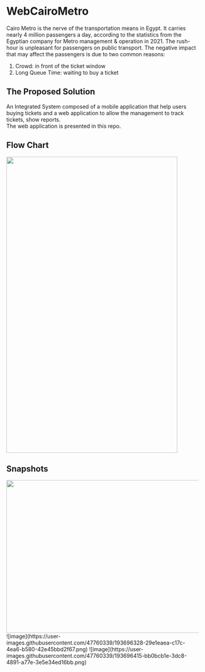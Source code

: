 # WebCairoMetro

Cairo Metro is the nerve of the transportation means in Egypt. 
It carries nearly 4 million passengers a day, according to the statistics from the Egyptian company for Metro management & operation in 2021.
The rush-hour is unpleasant for passengers on public transport. The negative impact that may affect the passengers is due to two common reasons:
1. Crowd: in front of the ticket window
2. Long Queue Time: waiting to buy a ticket

## The Proposed Solution
An Integrated System composed of a mobile application that help users buying tickets and a web application to allow the management to track tickets, show reports. <br>
The web application is presented in this repo. 

## Flow Chart
<img src="https://user-images.githubusercontent.com/47760339/193695275-a6833472-9590-4040-a64a-5207180849ba.png" width="448" height="775">

## Snapshots
<img src="https://user-images.githubusercontent.com/47760339/193696234-966ead52-d6d9-414a-9e9f-c9f29b9be1e4.png" width="600" height="400">
![image](https://user-images.githubusercontent.com/47760339/193696328-29e1eaea-c17c-4ea6-b580-42e45bbd2f67.png)
![image](https://user-images.githubusercontent.com/47760339/193696415-bb0bcb1e-3dc8-4891-a77e-3e5e34ed16bb.png)




